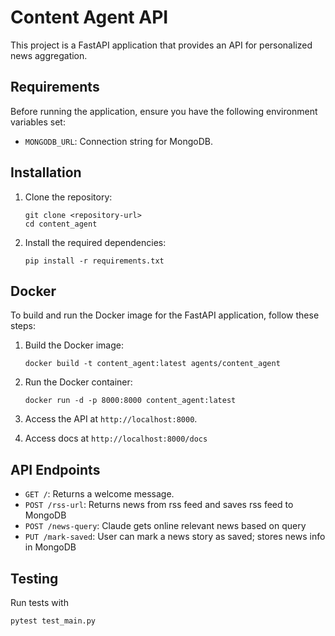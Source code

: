 # Content Agent API

This project is a FastAPI application that provides an API for personalized news aggregation.

## Requirements

Before running the application, ensure you have the following environment variables set:

- `MONGODB_URL`: Connection string for MongoDB.

## Installation

1. Clone the repository:

   ```
   git clone <repository-url>
   cd content_agent
   ```

2. Install the required dependencies:

   ```
   pip install -r requirements.txt
   ```

## Docker

To build and run the Docker image for the FastAPI application, follow these steps:

1. Build the Docker image:

   ```
   docker build -t content_agent:latest agents/content_agent
   ```

2. Run the Docker container:

   ```
   docker run -d -p 8000:8000 content_agent:latest
   ```

3. Access the API at `http://localhost:8000`.
4. Access docs at `http://localhost:8000/docs`

## API Endpoints

- `GET /`: Returns a welcome message.
- `POST /rss-url`: Returns news from rss feed and saves rss feed to MongoDB
- `POST /news-query`: Claude gets online relevant news based on query
- `PUT /mark-saved`: User can mark a news story as saved; stores news info in MongoDB

## Testing
Run tests with
```
pytest test_main.py
```